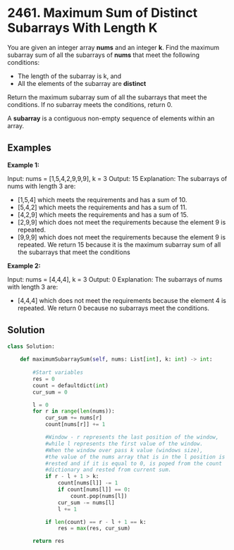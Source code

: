 # 2461. Maximum Sum of Distinct Subarrays With Length K

You are given an integer array **nums** and an integer **k**. Find the maximum subarray sum of all the subarrays of **nums** that meet the following conditions:

- The length of the subarray is k, and
- All the elements of the subarray are **distinct**

Return the maximum subarray sum of all the subarrays that meet the conditions. If no subarray meets the conditions, return 0.

A **subarray** is a contiguous non-empty sequence of elements within an array.

## Examples

**Example 1:**

Input: nums = [1,5,4,2,9,9,9], k = 3
Output: 15
Explanation: The subarrays of nums with length 3 are:
- [1,5,4] which meets the requirements and has a sum of 10.
- [5,4,2] which meets the requirements and has a sum of 11.
- [4,2,9] which meets the requirements and has a sum of 15.
- [2,9,9] which does not meet the requirements because the element 9 is repeated.
- [9,9,9] which does not meet the requirements because the element 9 is repeated.
We return 15 because it is the maximum subarray sum of all the subarrays that meet the conditions

**Example 2:**

Input: nums = [4,4,4], k = 3
Output: 0
Explanation: The subarrays of nums with length 3 are:
- [4,4,4] which does not meet the requirements because the element 4 is repeated.
We return 0 because no subarrays meet the conditions.

## Solution

```python
class Solution:
    
    def maximumSubarraySum(self, nums: List[int], k: int) -> int:
        
        #Start variables
        res = 0
        count = defaultdict(int)
        cur_sum = 0

        l = 0
        for r in range(len(nums)):
            cur_sum += nums[r]
            count[nums[r]] += 1

            #Window - r represents the last position of the window, 
            #while l represents the first value of the window.
            #When the window over pass k value (windows size), 
            #the value of the nums array that is in the l position is
            #rested and if it is equal to 0, is poped from the count 
            #dictionary and rested from current sum. 
            if r - l + 1 > k:
                count[nums[l]] -= 1
                if count[nums[l]] == 0:
                    count.pop(nums[l])
                cur_sum -= nums[l]
                l += 1

            if len(count) == r - l + 1 == k:
                res = max(res, cur_sum)

        return res
```